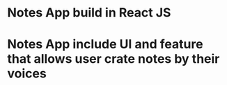 # Notes App build in React JS
# Notes App include UI and feature that allows user crate notes by their voices